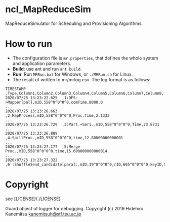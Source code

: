 # ncl_MapReduceSim
MapReduceSimulator for Scheduling and Provisioning Algorithms. 
# How to run
- The configuration file is `mr.properties`, that defines the whole system and application parameters. 
- **Build**: use ant and run `ant build`. 
- **Run**: Run `MRRun.bat` for Windows, or `./MRRun.sh` for Linux. 
- The result of written to mr/mrlog.csv. The log format is as follows: 
~~~
TIMESTAMP ,Type,Column1,Column2,Column3,Column4,Column5,Column6,Column7,Column8,
2020/07/25 13:23:22.625  ,1:DFS->Mapper[pal],mID,558^0^0^0^0,comTime,8000.0
...
2020/07/25 13:23:26.663  ,2:MapProcess,mID,558^0^0^0^0,Proc.Time,2.1333
...
2020/07/25 13:23:26.729  ,3:Part.+Seri.,mID,558^0^0^0^0,Time,23.8731
...
2020/07/25 13:23:26.889  ,4:SpillProc.,mID,558^0^0^0^0,time,12.80000000000001
...
2020/07/25 13:23:27.177  ,5:Merge Proc.,mID,558^0^0^0^0,time,15.600000000000014
...
2020/07/25 13:23:27.322  ,6':ShuffleSend_candidate[para]:,mID,39^0^0^0^0,rID,665^0^0^0^0,keyID,58,comTime,0.0
~~~

# Copyright

see [LICENSE}(./LICENSE)

Guard object of logger for debugging.
Copyright (c) 2019 Hidehiro Kanemitsu <kanemitsuh@stf.teu.ac.jp>
